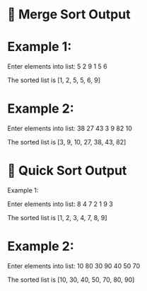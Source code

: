 # 📌 Merge Sort Output

# Example 1:

Enter elements into list:  5 2 9 1 5 6

The sorted list is [1, 2, 5, 5, 6, 9]

# Example 2:

Enter elements into list:
38 27 43 3 9 82 10

The sorted list is [3, 9, 10, 27, 38, 43, 82]

# 🚀 Quick Sort Output

Example 1:

Enter elements into list:
8 4 7 2 1 9 3

The sorted list is [1, 2, 3, 4, 7, 8, 9]

# Example 2:

Enter elements into list:
10 80 30 90 40 50 70

The sorted list is [10, 30, 40, 50, 70, 80, 90]
